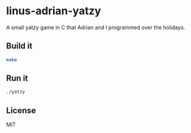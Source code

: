 # linus-adrian-yatzy

A small yatzy game in C that Adrian and I programmed over the holidays.

## Build it

```sh
make
```

## Run it

```sh
./yatzy
```

## License

MIT
